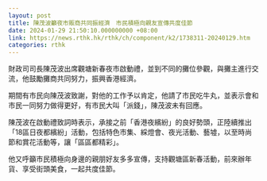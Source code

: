 ```yaml
---
layout: post
title: 陳茂波籲夜市販商共同振經濟　市民積極向親友宣傳共度佳節
date: 2024-01-29 21:50:10.000000000 +08:00
link: https://news.rthk.hk/rthk/ch/component/k2/1738311-20240129.htm
categories: rthk
---
```


財政司司長陳茂波出席觀塘新春夜市啟動禮，並到不同的攤位參觀，與攤主進行交流，他鼓勵攤商共同努力，振興香港經濟。

期間有市民向陳茂波致謝，對他的工作予以肯定，他請了市民吃牛丸，並表示會和市民一同努力做得更好，有市民大叫「派錢」，陳茂波未有回應。

陳茂波在啟動禮致詞時表示，承接之前「香港夜繽紛」的良好勢頭，正陸續推出「18區日夜都繽紛」活動，包括特色市集、綵燈會、夜光活動、藝墟，以至時尚節和賞花活動等，讓「區區都精彩」。

他又呼籲市民積極向身邊的親朋好友多多宣傳，支持觀塘區新春活動，前來辦年貨、享受街頭美食，一起共度佳節。
